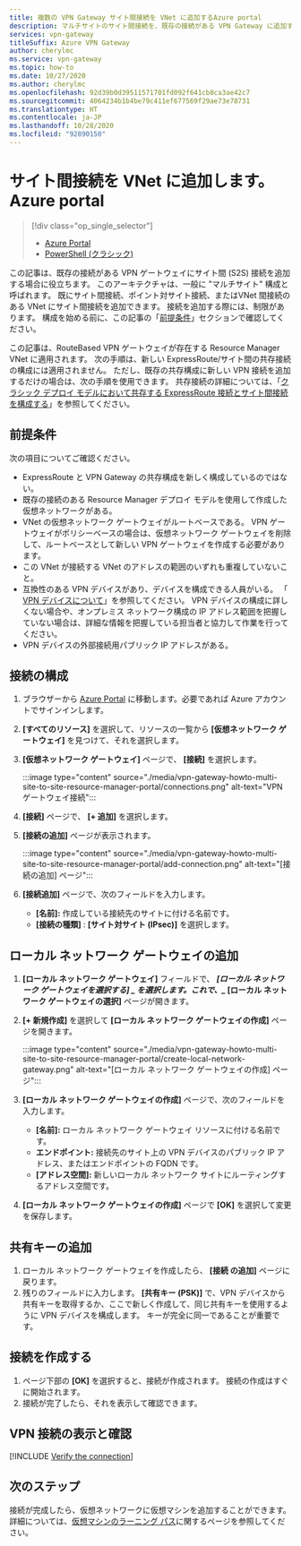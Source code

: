 ```yaml
---
title: 複数の VPN Gateway サイト間接続を VNet に追加するAzure portal
description: マルチサイトのサイト間接続を、既存の接続がある VPN Gateway に追加する
services: vpn-gateway
titleSuffix: Azure VPN Gateway
author: cherylmc
ms.service: vpn-gateway
ms.topic: how-to
ms.date: 10/27/2020
ms.author: cherylmc
ms.openlocfilehash: 92d39b0d39511571701fd092f641cb8ca3ae42c7
ms.sourcegitcommit: 4064234b1b4be79c411ef677569f29ae73e78731
ms.translationtype: HT
ms.contentlocale: ja-JP
ms.lasthandoff: 10/28/2020
ms.locfileid: "92890150"
---
```

# <a name="add-additional-s2s-connections-to-a-vnet-azure-portal"></a>サイト間接続を VNet に追加します。Azure portal

> [!div class="op_single_selector"]
> * [Azure Portal](vpn-gateway-howto-multi-site-to-site-resource-manager-portal.md)
> * [PowerShell (クラシック)](vpn-gateway-multi-site.md)
>

この記事は、既存の接続がある VPN ゲートウェイにサイト間 (S2S) 接続を追加する場合に役立ちます。 このアーキテクチャは、一般に "マルチサイト" 構成と呼ばれます。 既にサイト間接続、ポイント対サイト接続、またはVNet 間接続のある VNet にサイト間接続を追加できます。 接続を追加する際には、制限があります。 構成を始める前に、この記事の「[前提条件](#before)」セクションで確認してください。

この記事は、RouteBased VPN ゲートウェイが存在する Resource Manager VNet に適用されます。 次の手順は、新しい ExpressRoute/サイト間の共存接続の構成には適用されません。 ただし、既存の共存構成に新しい VPN 接続を追加するだけの場合は、次の手順を使用できます。 共存接続の詳細については、「[クラシック デプロイ モデルにおいて共存する ExpressRoute 接続とサイト間接続を構成する](../expressroute/expressroute-howto-coexist-resource-manager.md)」を参照してください。

## <a name="prerequisites"></a><a name="before"></a>前提条件

次の項目についてご確認ください。

* ExpressRoute と VPN Gateway の共存構成を新しく構成しているのではない。
* 既存の接続のある Resource Manager デプロイ モデルを使用して作成した仮想ネットワークがある。
* VNet の仮想ネットワーク ゲートウェイがルートベースである。 VPN ゲートウェイがポリシーベースの場合は、仮想ネットワーク ゲートウェイを削除して、ルートベースとして新しい VPN ゲートウェイを作成する必要があります。
* この VNet が接続する VNet のアドレスの範囲のいずれも重複していないこと。
* 互換性のある VPN デバイスがあり、デバイスを構成できる人員がいる。 「 [VPN デバイスについて](vpn-gateway-about-vpn-devices.md)」を参照してください。 VPN デバイスの構成に詳しくない場合や、オンプレミス ネットワーク構成の IP アドレス範囲を把握していない場合は、詳細な情報を把握している担当者と協力して作業を行ってください。
* VPN デバイスの外部接続用パブリック IP アドレスがある。

## <a name="configure-a-connection"></a><a name="configure"></a>接続の構成

1. ブラウザーから [Azure Portal](https://portal.azure.com) に移動します。必要であれば Azure アカウントでサインインします。
1. **[すべてのリソース]** を選択して、リソースの一覧から **[仮想ネットワーク ゲートウェイ]** を見つけて、それを選択します。
1. **[仮想ネットワーク ゲートウェイ]** ページで、 **[接続]** を選択します。

   :::image type="content" source="./media/vpn-gateway-howto-multi-site-to-site-resource-manager-portal/connections.png" alt-text="VPN ゲートウェイ接続":::
1. **[接続]** ページで、 **[+ 追加]** を選択します。
1. **[接続の追加]** ページが表示されます。

   :::image type="content" source="./media/vpn-gateway-howto-multi-site-to-site-resource-manager-portal/add-connection.png" alt-text="[接続の追加] ページ":::
1. **[接続追加]** ページで、次のフィールドを入力します。

   * **[名前]:** 作成している接続先のサイトに付ける名前です。
   * **[接続の種類]** : **[サイト対サイト (IPsec)]** を選択します。

## <a name="add-a-local-network-gateway"></a><a name="local"></a>ローカル ネットワーク ゲートウェイの追加

1. **[ローカル ネットワーク ゲートウェイ]** フィールドで、 **_[ローカル ネットワーク ゲートウェイを選択する]_ *_ を選択します。これで、_* [ローカル ネットワーク ゲートウェイの選択]** ページが開きます。
1. **[+ 新規作成]** を選択して **[ローカル ネットワーク ゲートウェイの作成]** ページを開きます。

   :::image type="content" source="./media/vpn-gateway-howto-multi-site-to-site-resource-manager-portal/create-local-network-gateway.png" alt-text="[ローカル ネットワーク ゲートウェイの作成] ページ":::
1. **[ローカル ネットワーク ゲートウェイの作成]** ページで、次のフィールドを入力します。

   * **[名前]:** ローカル ネットワーク ゲートウェイ リソースに付ける名前です。
   * **エンドポイント:** 接続先のサイト上の VPN デバイスのパブリック IP アドレス、またはエンドポイントの FQDN です。
   * **[アドレス空間]:** 新しいローカル ネットワーク サイトにルーティングするアドレス空間です。
1. **[ローカル ネットワーク ゲートウェイの作成]** ページで **[OK]** を選択して変更を保存します。

## <a name="add-the-shared-key"></a><a name="part3"></a>共有キーの追加

1. ローカル ネットワーク ゲートウェイを作成したら、 **[接続 の追加]** ページに戻ります。
1. 残りのフィールドに入力します。 **[共有キー (PSK)]** で、VPN デバイスから共有キーを取得するか、ここで新しく作成して、同じ共有キーを使用するように VPN デバイスを構成します。 キーが完全に同一であることが重要です。

## <a name="create-the-connection"></a><a name="create"></a>接続を作成する

1. ページ下部の **[OK]** を選択すると、接続が作成されます。 接続の作成はすぐに開始されます。
1. 接続が完了したら、それを表示して確認できます。

## <a name="view-and-verify-the-vpn-connection"></a><a name="verify"></a>VPN 接続の表示と確認

[!INCLUDE [Verify the connection](../../includes/vpn-gateway-verify-connection-portal-include.md)]

## <a name="next-steps"></a>次のステップ

接続が完成したら、仮想ネットワークに仮想マシンを追加することができます。 詳細については、[仮想マシンのラーニング パス](/learn/paths/deploy-a-website-with-azure-virtual-machines/)に関するページを参照してください。

